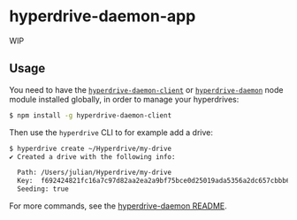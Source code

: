 # hyperdrive-daemon-app

WIP

## Usage

You need to have the [`hyperdrive-daemon-client`](https://github.com/andrewosh/hyperdrive-daemon-client) or [`hyperdrive-daemon`](https://github.com/andrewosh/hyperdrive-daemon) node module installed globally, in order to manage your hyperdrives:

```bash
$ npm install -g hyperdrive-daemon-client
```

Then use the `hyperdrive` CLI to for example add a drive:

```bash
$ hyperdrive create ~/Hyperdrive/my-drive
✔ Created a drive with the following info:

  Path: /Users/julian/Hyperdrive/my-drive
  Key:  f692424821fc16a7c97d82aa2ea2a9bf75bce0d25019ada5356a2dc657cbbb66
  Seeding: true
```

For more commands, see the [hyperdrive-daemon README](https://github.com/andrewosh/hyperdrive-daemon#cli).